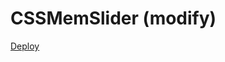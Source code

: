 # CSSMemSlider (modify)

[Deploy](https://airmay-hub.github.io/CSSMemSlider-modify-/CSSMemSlider/index.html)